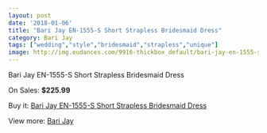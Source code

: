 ```yaml
---
layout: post
date: '2018-01-06'
title: "Bari Jay EN-1555-S Short Strapless Bridesmaid Dress"
category: Bari Jay
tags: ["wedding","style","bridesmaid","strapless","unique"]
image: http://img.eudances.com/9916-thickbox_default/bari-jay-en-1555-s-short-strapless-bridesmaid-dress.jpg
---
```

Bari Jay EN-1555-S Short Strapless Bridesmaid Dress

On Sales: **$225.99**
<a href="https://www.eudances.com/en/bari-jay/3262-bari-jay-en-1555-s-short-strapless-bridesmaid-dress.html"><amp-img layout="responsive" width="600" height="600" src="//img.eudances.com/9916-thickbox_default/bari-jay-en-1555-s-short-strapless-bridesmaid-dress.jpg" alt="Bari Jay EN-1555-S Short Strapless Bridesmaid Dress 0" /></a>

Buy it: [Bari Jay EN-1555-S Short Strapless Bridesmaid Dress](https://www.eudances.com/en/bari-jay/3262-bari-jay-en-1555-s-short-strapless-bridesmaid-dress.html "Bari Jay EN-1555-S Short Strapless Bridesmaid Dress")

View more: [Bari Jay](https://www.eudances.com/en/56-bari-jay "Bari Jay")
